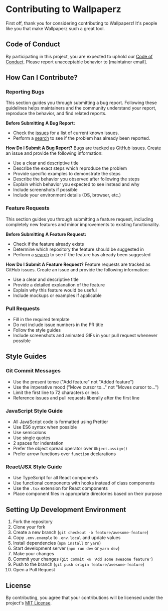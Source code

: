 # Contributing to Wallpaperz

First off, thank you for considering contributing to Wallpaperz! It's people like you that make Wallpaperz such a great tool.

## Code of Conduct

By participating in this project, you are expected to uphold our [Code of Conduct](./CODE_OF_CONDUCT.md). Please report unacceptable behavior to [maintainer email].

## How Can I Contribute?

### Reporting Bugs

This section guides you through submitting a bug report. Following these guidelines helps maintainers and the community understand your report, reproduce the behavior, and find related reports.

**Before Submitting A Bug Report:**
* Check the [issues](https://github.com/StarKnightt/wallpaperz/issues) for a list of current known issues.
* Perform a [search](https://github.com/StarKnightt/wallpaperz/issues) to see if the problem has already been reported.

**How Do I Submit A Bug Report?**
Bugs are tracked as GitHub issues. Create an issue and provide the following information:

* Use a clear and descriptive title
* Describe the exact steps which reproduce the problem
* Provide specific examples to demonstrate the steps
* Describe the behavior you observed after following the steps
* Explain which behavior you expected to see instead and why
* Include screenshots if possible
* Include your environment details (OS, browser, etc.)

### Feature Requests

This section guides you through submitting a feature request, including completely new features and minor improvements to existing functionality.

**Before Submitting A Feature Request:**
* Check if the feature already exists
* Determine which repository the feature should be suggested in
* Perform a [search](https://github.com/StarKnightt/wallpaperz/issues) to see if the feature has already been suggested

**How Do I Submit A Feature Request?**
Feature requests are tracked as GitHub issues. Create an issue and provide the following information:

* Use a clear and descriptive title
* Provide a detailed explanation of the feature
* Explain why this feature would be useful
* Include mockups or examples if applicable

### Pull Requests

* Fill in the required template
* Do not include issue numbers in the PR title
* Follow the style guides
* Include screenshots and animated GIFs in your pull request whenever possible

## Style Guides

### Git Commit Messages

* Use the present tense ("Add feature" not "Added feature")
* Use the imperative mood ("Move cursor to..." not "Moves cursor to...")
* Limit the first line to 72 characters or less
* Reference issues and pull requests liberally after the first line

### JavaScript Style Guide

* All JavaScript code is formatted using Prettier
* Use ES6 syntax when possible
* Use semicolons
* Use single quotes
* 2 spaces for indentation
* Prefer the object spread operator over `Object.assign()`
* Prefer arrow functions over `function` declarations

### React/JSX Style Guide

* Use TypeScript for all React components
* Use functional components with hooks instead of class components
* Use the `.tsx` extension for React components
* Place component files in appropriate directories based on their purpose

## Setting Up Development Environment

1. Fork the repository
2. Clone your fork
3. Create a new branch (`git checkout -b feature/awesome-feature`)
4. Copy `.env.example` to `.env.local` and update values
5. Install dependencies (`npm install` or `yarn`)
6. Start development server (`npm run dev` or `yarn dev`)
7. Make your changes
8. Commit your changes (`git commit -m 'Add some awesome feature'`)
9. Push to the branch (`git push origin feature/awesome-feature`)
10. Open a Pull Request

## License

By contributing, you agree that your contributions will be licensed under the project's [MIT License](./LICENSE).
